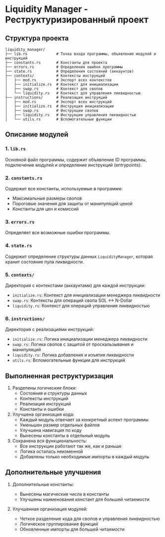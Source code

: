 # Liquidity Manager - Реструктуризированный проект

## Структура проекта

```
liquidity_manager/
├── lib.rs             # Точка входа программы, объявление модулей и инструкций
├── constants.rs       # Константы для проекта
├── errors.rs          # Определения ошибок программы
├── state.rs           # Определения состояний (аккаунтов)
├── contexts/          # Контексты инструкций
│   ├── mod.rs         # Экспорт всех контекстов
│   ├── initialize.rs  # Контекст для инициализации
│   ├── swap.rs        # Контекст для свопов
│   └── liquidity.rs   # Контекст для управления ликвидностью
├── instructions/      # Реализация инструкций
│   ├── mod.rs         # Экспорт всех инструкций
│   ├── initialize.rs  # Инструкция инициализации
│   ├── swap.rs        # Инструкции свопов
│   ├── liquidity.rs   # Инструкции управления ликвидностью
│   └── utils.rs       # Вспомогательные функции
```

## Описание модулей

### 1. `lib.rs`

Основной файл программы, содержит объявление ID программы, подключение модулей и определение инструкций (entrypoints).

### 2. `constants.rs`

Содержит все константы, используемые в программе:

- Максимальные размеры свопов
- Пороговые значения для защиты от манипуляций ценой
- Константы для цен и комиссий

### 3. `errors.rs`

Определяет все возможные ошибки программы.

### 4. `state.rs`

Содержит определение структуры данных `LiquidityManager`, которая хранит состояние пула ликвидности.

### 5. `contexts/`

Директория с контекстами (аккаунтами) для каждой инструкции:

- `initialize.rs`: Контекст для инициализации менеджера ликвидности
- `swap.rs`: Контексты для операций свопа SOL <-> N-Dollar
- `liquidity.rs`: Контекст для операций управления ликвидностью

### 6. `instructions/`

Директория с реализациями инструкций:

- `initialize.rs`: Логика инициализации менеджера ликвидности
- `swap.rs`: Логика свопов с защитой от проскальзывания и манипуляций
- `liquidity.rs`: Логика добавления и изъятия ликвидности
- `utils.rs`: Вспомогательные функции для инструкций

## Выполненная реструктуризация

1. Разделены логические блоки:
   - Состояния и структуры данных
   - Контексты инструкций
   - Реализация инструкций
   - Константы и ошибки
2. Улучшена организация кода:
   - Каждый модуль отвечает за конкретный аспект программы
   - Уменьшен размер отдельных файлов
   - Улучшена навигация по коду
   - Вынесены константы в отдельный модуль
3. Сохранена вся функциональность:
   - Все инструкции работают так же, как и раньше
   - Логика осталась неизменной
   - Добавлены только необходимые импорты в каждый модуль

## Дополнительные улучшения

1. Дополнительные константы:

   - Вынесены магические числа в константы
   - Улучшены наименования констант для большей читаемости

2. Улучшенная организация модулей:
   - Четкое разделение кода для свопов и управления ликвидностью
   - Логическое группирование функций
   - Обновленные импорты для большей читаемости
